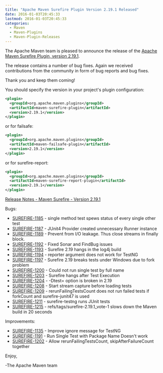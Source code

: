 ```yaml
---
title: "Apache Maven Surefire Plugin Version 2.19.1 Released"
date: 2016-01-03T20:45:33
lastmod: 2016-01-03T20:45:33
categories:
  - Maven
  - Maven-Plugins
  - Maven-Plugin-Releases
---
```

The Apache Maven team is pleased to announce the release of the 
[Apache Maven Surefire Plugin, version 2.19.1](http://maven.apache.org/plugins/maven-surefire-plugin/).

The release contains a number of bug fixes.
Again we received contributions from the community in form of bug reports
and bug fixes.

Thank you and keep them coming!

You should specify the version in your project's plugin configuration:

```xml
<plugin>
  <groupId>org.apache.maven.plugins</groupId>
  <artifactId>maven-surefire-plugin</artifactId>
  <version>2.19.1</version>
</plugin>
```

or for failsafe:

```xml
<plugin>
  <groupId>org.apache.maven.plugins</groupId>
  <artifactId>maven-failsafe-plugin</artifactId>
  <version>2.19.1</version>
</plugin>
```

or for surefire-report:

```xml
<plugin>
  <groupId>org.apache.maven.plugins</groupId>
  <artifactId>maven-surefire-report-plugin</artifactId>
  <version>2.19.1</version>
</plugin>
```


<!-- more -->

[Release Notes - Maven Surefire - Version 2.19.1](https://issues.apache.org/jira/secure/ReleaseNote.jspa?projectId=12317927&amp;version=12333959)

Bugs:

 * [SUREFIRE-1185](https://issues.apache.org/jira/browse/SUREFIRE-1185) -  single method test spews status of every single other test
 * [SUREFIRE-1187](https://issues.apache.org/jira/browse/SUREFIRE-1187) -  JUnit4 Provider created unnecessary Runner instance
 * [SUREFIRE-1189](https://issues.apache.org/jira/browse/SUREFIRE-1189) -  Prevent from I/O leakage. Thus close streams in finally block.
 * [SUREFIRE-1192](https://issues.apache.org/jira/browse/SUREFIRE-1192) -  Fixed Sonar and FindBug issues
 * [SUREFIRE-1193](https://issues.apache.org/jira/browse/SUREFIRE-1193) -  Surefire 2.19 hangs in the log4j build
 * [SUREFIRE-1194](https://issues.apache.org/jira/browse/SUREFIRE-1194) -  reporter argument does not work for TestNG
 * [SUREFIRE-1197](https://issues.apache.org/jira/browse/SUREFIRE-1197) -  Surefire 2.19 breaks tests under Windows due to fork problem
 * [SUREFIRE-1200](https://issues.apache.org/jira/browse/SUREFIRE-1200) -  Could not run single test by full name
 * [SUREFIRE-1203](https://issues.apache.org/jira/browse/SUREFIRE-1203) -  Surefire hangs after Test Execution
 * [SUREFIRE-1204](https://issues.apache.org/jira/browse/SUREFIRE-1204) -  -Dtest= option is broken in 2.19
 * [SUREFIRE-1208](https://issues.apache.org/jira/browse/SUREFIRE-1208) -  Start stream capture before loading tests
 * [SUREFIRE-1209](https://issues.apache.org/jira/browse/SUREFIRE-1209) -  rerunFailingTestsCount does not run failed tests if forkCount and surefire-junit47 is used
 * [SUREFIRE-1211](https://issues.apache.org/jira/browse/SUREFIRE-1211) -  surefire-testng runs JUnit tests
 * [SUREFIRE-1215](https://issues.apache.org/jira/browse/SUREFIRE-1215) -  refs/tags/surefire-2.19.1_vote-1 slows down the Maven build in 20 seconds

Improvements:

 * [SUREFIRE-1135](https://issues.apache.org/jira/browse/SUREFIRE-1135) -  Improve ignore message for TestNG
 * [SUREFIRE-1191](https://issues.apache.org/jira/browse/SUREFIRE-1191) -  Run Single Test with Package Name Doesn't work
 * [SUREFIRE-1202](https://issues.apache.org/jira/browse/SUREFIRE-1202) -  Allow rerunFailingTestsCount, skipAfterFailureCount together

Enjoy,

-The Apache Maven team

